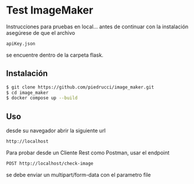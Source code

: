 # Test ImageMaker

Instrucciones para pruebas en local... 
antes de continuar con la instalación asegúrese de que el archivo 
```bash
apiKey.json
```
se encuentre dentro de la carpeta flask.


## Instalación


```bash
$ git clone https://github.com/piedrucci/image_maker.git
$ cd image_maker
$ docker compose up --build

```

## Uso
desde su navegador abrir la siguiente url 
```bash
http://localhost
```
Para probar desde un Cliente Rest como Postman, usar el endpoint 
```bash 
POST http://localhost/check-image
```

se debe enviar un multipart/form-data con el parametro file 
